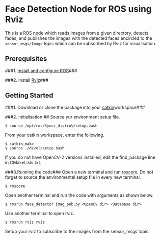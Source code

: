 # Face Detection Node for ROS using Rviz #

This is a ROS node which reads images from a given directory, detects faces, and publishes the images with the detected faces encircled to the <code>sensor_msgs/Image</code> topic which can be subscribed by Rviz for visualisation.

## Prerequisites ##

###1. [Install and configure ROS](http://wiki.ros.org/ROS/Tutorials/InstallingandConfiguringROSEnvironment)###

###2. Install  [Rviz](http://wiki.ros.org/rviz)###


## Getting Started ##

###1. Download or clone the package into your [catkin](http://wiki.ros.org/catkin)workspace###
 
###2. Initialisation ##
Source yur environment setup file.
```
$ source /opt/ros/%your_distro%/setup.bash
```
From your catkin workspace, enter the following.
```
$ catkin_make
$ source ./devel/setup.bash
```
If you do not have OpenCV-2 versions installed, edit the find_package line in CMakeLists.txt.

###3.Running the code###
Open a new terminal and run [roscore](http://wiki.ros.org/rviz).
Do not forget to source the environmental setup file in every new terminal.
```
$ roscore
```
Open another terminal and run the code with arguments as shown below.
```
$ rosrun face_detector imag_pub.py <OpenCV dir> <Database dir>

```
Use another terminal to open rviz.
```
$ rosrun rviz rviz
```
Setup your rviz to subscribe to the images from the sensor_msgs topic 
